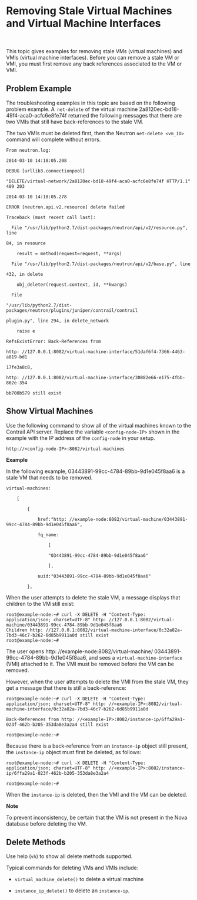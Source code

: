 # Removing Stale Virtual Machines and Virtual Machine Interfaces

 

This topic gives examples for removing stale VMs (virtual machines) and
VMIs (virtual machine interfaces). Before you can remove a stale VM or
VMI, you must first remove any back references associated to the VM or
VMI.

## Problem Example

The troubleshooting examples in this topic are based on the following
problem example. A` net-delete` of the virtual machine
2a8120ec-bd18-49f4-aca0-acfc6e8fe74f returned the following messages
that there are two VMIs that still have back-references to the stale VM.

The two VMIs must be deleted first, then the Neutron
`net-delete <vm_ID>` command will complete without errors.

<div id="jd0e34" class="example" dir="ltr">

    From neutron.log:

    2014-03-10 14:18:05.208    

    DEBUG [urllib3.connectionpool]

    "DELETE/virtual-network/2a8120ec-bd18-49f4-aca0-acfc6e8fe74f HTTP/1.1" 409 203

    2014-03-10 14:18:05.278    

    ERROR [neutron.api.v2.resource] delete failed

    Traceback (most recent call last):

      File "/usr/lib/python2.7/dist-packages/neutron/api/v2/resource.py", line

    84, in resource

        result = method(request=request, **args)

      File "/usr/lib/python2.7/dist-packages/neutron/api/v2/base.py", line

    432, in delete

        obj_deleter(request.context, id, **kwargs)

      File

    "/usr/lib/python2.7/dist-packages/neutron/plugins/juniper/contrail/contrail

    plugin.py", line 294, in delete_network

        raise e

    RefsExistError: Back-References from

    http: //127.0.0.1:8082/virtual-machine-interface/51daf6f4-7366-4463-a819-bd1

    17fe3a8c8,

    http: //127.0.0.1:8082/virtual-machine-interface/30882e66-e175-4fbb-862e-354

    bb700b579 still exist 

</div>

## Show Virtual Machines

Use the following command to show all of the virtual machines known to
the Contrail API server. Replace the variable `<config-node-IP>` shown
in the example with the IP address of the `config-node` in your setup.

`http://<config-node-IP>:8082/virtual-machines  `

<div id="jd0e58" class="sample" dir="ltr">

**Example**

In the following example, 03443891-99cc-4784-89bb-9d1e045f8aa6 is a
stale VM that needs to be removed.

<div class="output" dir="ltr">

    virtual-machines:

        [

            {

                href:"http: //example-node:8082/virtual-machine/03443891-99cc-4784-89bb-9d1e045f8aa6",

                fq_name:

                    [

                    "03443891-99cc-4784-89bb-9d1e045f8aa6"

                    ],

                uuid:"03443891-99cc-4784-89bb-9d1e045f8aa6"

            },

</div>

</div>

When the user attempts to delete the stale VM, a message displays that
children to the VM still exist:

<div id="jd0e68" class="example" dir="ltr">

    root@example-node:~# curl -X DELETE -H "Content-Type: application/json; charset=UTF-8" http: //127.0.0.1:8082/virtual-machine/03443891-99cc-4784-89bb-9d1e045f8aa6   
    Children http: //127.0.0.1:8082/virtual-machine-interface/0c32a82a-7bd3-46c7-b262-6d85b9911a0d still exist  
    root@example-node:~#  

</div>

The user opens http: //example-node:8082/virtual-machine/
03443891-99cc-4784-89bb-9d1e045f8aa6, and sees a
`virtual-machine-interface` (VMI) attached to it. The VMI must be
removed before the VM can be removed.

However, when the user attempts to delete the VMI from the stale VM,
they get a message that there is still a back-reference:

<div id="jd0e78" class="example" dir="ltr">

    root@example-node:~# curl -X DELETE -H "Content-Type: application/json; charset=UTF-8" http: //<example-IP>:8082/virtual-machine-interface/0c32a82a-7bd3-46c7-b262-6d85b9911a0d

    Back-References from http: //<example-IP>:8082/instance-ip/6ffa29a1-023f-462b-b205-353da8e3a2a4 still exist

    root@example-node:~# 

</div>

Because there is a back-reference from an `instance-ip` object still
present, the `instance-ip` object must first be deleted, as follows:

<div id="jd0e89" class="example" dir="ltr">

    root@example-node:~# curl -X DELETE -H "Content-Type: application/json; charset=UTF-8" http: //<example-IP>:8082/instance-ip/6ffa29a1-023f-462b-b205-353da8e3a2a4

    root@example-node:~# 

</div>

When the `instance-ip` is deleted, then the VMI and the VM can be
deleted.

**Note**

To prevent inconsistency, be certain that the VM is not present in the
Nova database before deleting the VM.

## Delete Methods

Use help (`vh`) to show all delete methods supported.

Typical commands for deleting VMs and VMIs include:

-   `virtual_machine_delete()` to delete a virtual machine

-   `instance_ip_delete()` to delete an `instance-ip`.

 
